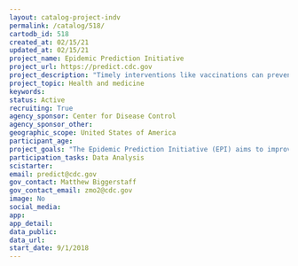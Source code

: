 ```yaml
---
layout: catalog-project-indv
permalink: /catalog/518/
cartodb_id: 518
created_at: 02/15/21
updated_at: 02/15/21
project_name: Epidemic Prediction Initiative
project_url: https://predict.cdc.gov
project_description: "Timely interventions like vaccinations can prevent or control the adverse impacts of epidemics on human health. However, prediction of epidemics is extremely challenging. For example, the incidence of dengue, a vector-borne disease affecting approximately 100 million people per year, can increase 3-5 fold during an epidemic, yet no clear indicator of the intensity or timing of an epidemic exists until it is already underway. Influenza and other globally important diseases present similar challenges. Advances in forecasting for these diseases and others are continually occurring, yet research gaps limit forecasting model development, evaluation of forecasts, and adoption by decision-makers. The Epidemic Prediction Initiative (EPI) aims to improve the science and usability of forecasts by addressing these challenges. Since January 2016, EPI has published influenza forecasts from participating teams in real-time on the EPI website. This was the first time that infectious disease forecasts from multiple groups were published jointly in real-time, facilitating forecast comparison and evaluation by public health officials. EPI also initiated and maintains an open online repository of code and data related to epidemics. This activity aims to reduce redundancy in data cleaning, standardize data formats, and support forecasting research. Finally, EPI has been engaging in outreach efforts within CDC, among other federal government agencies, with state and international public health officials, and in the academic community to better understand how to improve forecast accuracy and how forecasts can be used in public health decision making. The collaborative approach of EPI is the basis for COVID-19 forecasting in the U.S., the largest scale real-time epidemic forecasting initiative to date."
project_topic: Health and medicine
keywords: 
status: Active  
recruiting: True
agency_sponsor: Center for Disease Control
agency_sponsor_other: 
geographic_scope: United States of America  
participant_age: 
project_goals: "The Epidemic Prediction Initiative (EPI) aims to improve the science and usability of epidemic forecasts by facilitating open forecasting projects with specific public health objectives."
participation_tasks: Data Analysis
scistarter: 
email: predict@cdc.gov
gov_contact: Matthew Biggerstaff
gov_contact_email: zmo2@cdc.gov
image: No
social_media: 
app: 
app_detail: 
data_public: 
data_url: 
start_date: 9/1/2018
---
```



